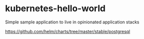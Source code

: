 # kubernetes-hello-world
Simple sample application to live in opinionated application stacks

https://github.com/helm/charts/tree/master/stable/postgresql
